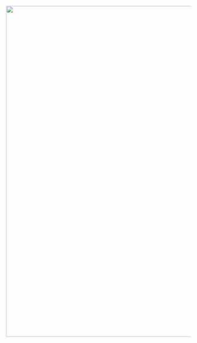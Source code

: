 <p align="center"><img src="https://qph.fs.quoracdn.net/main-qimg-a1c5a89120f880ceaedc51524be72929" width="900"></p>
